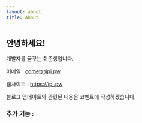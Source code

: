```yaml
---
layout: about
title: About
---
```


## 안녕하세요!

개발자를 꿈꾸는 취준생입니다.

이메일 : <comet@ipi.pw>

웹사이트 : <https://ipi.pw>

블로그 업데이트와 관련된 내용은 코멘트에 작성하겠습니다.

### 추가 기능 :